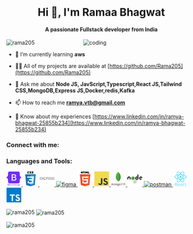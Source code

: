 <h1 align="center">Hi 👋, I'm Ramaa Bhagwat</h1>
<h4 align="center">A passionate Fullstack developer from India</h4>
<img align="right" alt="coding" width="300" src="https://img.freepik.com/free-vector/cute-girl-hacker-operating-laptop-cartoon-vector-icon-illustration-people-technology-isolated-flat_138676-9487.jpg">

<p align="left"> <img src="https://komarev.com/ghpvc/?username=rama205&label=Profile%20views&color=0e75b6&style=flat" alt="rama205" /> </p>

 - 🌱 I’m currently learning **aws**

- 👨‍💻 All of my projects are available at [https://github.com/Rama205](https://github.com/Rama205)

- 💬 Ask me about  **Node JS, JavScript,Typescript,React JS,Tailwind CSS,MongoDB,Express JS,Docker,redis,Kafka**

- 📫 How to reach me  **ramya.vtb@gmail.com**

- 📄 Know about my experiences [https://www.linkedin.com/in/ramya-bhagwat-25855b234](https://www.linkedin.com/in/ramya-bhagwat-25855b234)

<h3 align="left">Connect with me:</h3>
<p align="left">
</p>

<h3 align="left">Languages and Tools:</h3>
<p align="left"> <a href="https://getbootstrap.com" target="_blank" rel="noreferrer"> <img src="https://raw.githubusercontent.com/devicons/devicon/master/icons/bootstrap/bootstrap-plain-wordmark.svg" alt="bootstrap" width="40" height="40"/> </a> <a href="https://www.w3schools.com/css/" target="_blank" rel="noreferrer"> <img src="https://raw.githubusercontent.com/devicons/devicon/master/icons/css3/css3-original-wordmark.svg" alt="css3" width="40" height="40"/> </a> <a href="https://expressjs.com" target="_blank" rel="noreferrer"> <img src="https://raw.githubusercontent.com/devicons/devicon/master/icons/express/express-original-wordmark.svg" alt="express" width="40" height="40"/> </a> <a href="https://www.figma.com/" target="_blank" rel="noreferrer"> <img src="https://www.vectorlogo.zone/logos/figma/figma-icon.svg" alt="figma" width="40" height="40"/> </a> <a href="https://www.w3.org/html/" target="_blank" rel="noreferrer"> <img src="https://raw.githubusercontent.com/devicons/devicon/master/icons/html5/html5-original-wordmark.svg" alt="html5" width="40" height="40"/> </a> <a href="https://developer.mozilla.org/en-US/docs/Web/JavaScript" target="_blank" rel="noreferrer"> <img src="https://raw.githubusercontent.com/devicons/devicon/master/icons/javascript/javascript-original.svg" alt="javascript" width="40" height="40"/> </a> <a href="https://www.mongodb.com/" target="_blank" rel="noreferrer"> <img src="https://raw.githubusercontent.com/devicons/devicon/master/icons/mongodb/mongodb-original-wordmark.svg" alt="mongodb" width="40" height="40"/> </a> <a href="https://nodejs.org" target="_blank" rel="noreferrer"> <img src="https://raw.githubusercontent.com/devicons/devicon/master/icons/nodejs/nodejs-original-wordmark.svg" alt="nodejs" width="40" height="40"/> </a> <a href="https://postman.com" target="_blank" rel="noreferrer"> <img src="https://www.vectorlogo.zone/logos/getpostman/getpostman-icon.svg" alt="postman" width="40" height="40"/> </a> <a href="https://reactjs.org/" target="_blank" rel="noreferrer"> <img src="https://raw.githubusercontent.com/devicons/devicon/master/icons/react/react-original-wordmark.svg" alt="react" width="40" height="40"/> </a> <a href="https://www.typescriptlang.org/" target="_blank" rel="noreferrer"> <img src="https://raw.githubusercontent.com/devicons/devicon/master/icons/typescript/typescript-original.svg" alt="typescript" width="40" height="40"/> </a> </p>

<p><img align="left" src="https://github-readme-stats.vercel.app/api/top-langs?username=rama205&show_icons=true&locale=en&layout=compact" alt="rama205" /></p>

<p>&nbsp;<img align="center" src="https://github-readme-stats.vercel.app/api?username=rama205&show_icons=true&locale=en" alt="rama205" /></p>

<p><img align="center" src="https://github-readme-streak-stats.herokuapp.com/?user=rama205&" alt="rama205" /></p>

